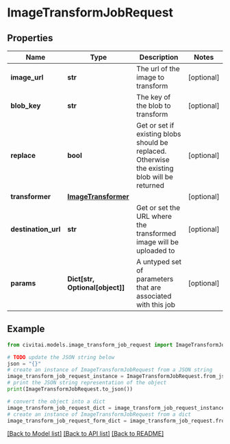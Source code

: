 # ImageTransformJobRequest


## Properties

Name | Type | Description | Notes
------------ | ------------- | ------------- | -------------
**image_url** | **str** | The url of the image to transform | [optional] 
**blob_key** | **str** | The key of the blob to transform | [optional] 
**replace** | **bool** | Get or set if existing blobs should be replaced. Otherwise the existing blob will be returned | [optional] 
**transformer** | [**ImageTransformer**](ImageTransformer.md) |  | [optional] 
**destination_url** | **str** | Get or set the URL where the transformed image will be uploaded to | [optional] 
**params** | **Dict[str, Optional[object]]** | A untyped set of parameters that are associated with this job | [optional] 

## Example

```python
from civitai.models.image_transform_job_request import ImageTransformJobRequest

# TODO update the JSON string below
json = "{}"
# create an instance of ImageTransformJobRequest from a JSON string
image_transform_job_request_instance = ImageTransformJobRequest.from_json(json)
# print the JSON string representation of the object
print(ImageTransformJobRequest.to_json())

# convert the object into a dict
image_transform_job_request_dict = image_transform_job_request_instance.to_dict()
# create an instance of ImageTransformJobRequest from a dict
image_transform_job_request_form_dict = image_transform_job_request.from_dict(image_transform_job_request_dict)
```
[[Back to Model list]](../README.md#documentation-for-models) [[Back to API list]](../README.md#documentation-for-api-endpoints) [[Back to README]](../README.md)



